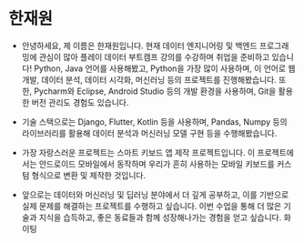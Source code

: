 # 한재원

* 안녕하세요, 제 이름은 한재원입니다. 현재 데이터 엔지니어링 및 백엔드 프로그래밍에 관심이 많아 플레이 데이터 부트캠프 강의를 수강하며 취업을 준비하고 있습니다!
Python, Java 언어를 사용해봤고, Python을 가장 많이 사용하며, 이 언어로 웹 개발, 데이터 분석, 데이터 시각화, 머신러닝 등의 프로젝트를 진행해봤습니다. 또한, Pycharm와 Eclipse, Android Studio 등의 개발 환경을 사용하며, Git을 활용한 버전 관리도 경험도 있습니다.

* 기술 스택으로는 Django, Flutter, Kotlin 등을 사용하며, Pandas, Numpy 등의 라이브러리를 활용해 데이터 분석과 머신러닝 모델 구현 등을 수행해봤습니다.

* 가장 자랑스러운 프로젝트는 스마트 키보드 앱 제작 프로젝트입니다. 이 프로젝트에서는 안드로이드 모바일에서 동작하며 우리가 흔히 사용하는 모바일 키보드를 커스텀 형식으로 변환 및 제작한 것입니다.

* 앞으로는 데이터와 머신러닝 및 딥러닝 분야에서 더 깊게 공부하고, 이를 기반으로 실제 문제를 해결하는 프로젝트를 수행하고 싶습니다. 이번 수업을 통해 더 많은 기술과 지식을 습득하고, 좋은 동료들과 함께 성장해나가는 경험을 얻고 싶습니다. 화이팅
#
